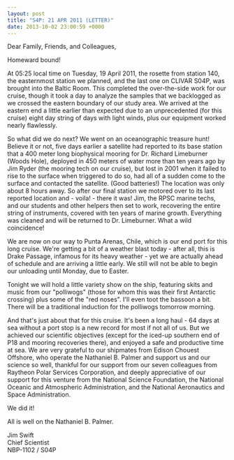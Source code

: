 ```yaml
---
layout: post
title: "S4P: 21 APR 2011 (LETTER)"
date: 2013-10-02 23:00:59 +0000
---
```

Dear Family, Friends, and Colleagues,

Homeward bound!

At 05:25 local time on Tuesday, 19 April 2011, the rosette from station 140,
the easternmost station we planned, and the last one on CLIVAR S04P, was
brought into the Baltic Room. This completed the over-the-side work for our
cruise, though it took a day to analyze the samples that we backlogged as we
crossed the eastern boundary of our study area. We arrived at the eastern end
a little earlier than expected due to an unprecedented (for this cruise) eight
day string of days with light winds, plus our equipment worked nearly
flawlessly.

So what did we do next? We went on an oceanographic treasure hunt! Believe it
or not, five days earlier a satellite had reported to its base station that a
400 meter long biophysical mooring for Dr. Richard Limeburner (Woods Hole),
deployed in 450 meters of water more than ten years ago by Jim Ryder (the
mooring tech on our cruise), but lost in 2001 when it failed to rise to the
surface when triggered to do so, had all of a sudden come to the surface and
contacted the satellite. (Good batteries!) The location was only about 8 hours
away. So after our final station we motored over to its last reported location
and - voila! - there it was! Jim, the RPSC marine techs, and our students and
other helpers then set to work, recovering the entire string of instruments,
covered with ten years of marine growth. Everything was cleaned and will be
returned to Dr. Limeburner. What a wild coincidence!

We are now on our way to Punta Arenas, Chile, which is our end port for this
long cruise. We're getting a bit of a weather blast today - after all, this is
Drake Passage, infamous for its heavy weather - yet we are actually ahead of
schedule and are arriving a little early. We still will not be able to begin
our unloading until Monday, due to Easter.

Tonight we will hold a little variety show on the ship, featuring skits and
music from our "polliwogs" (those for whom this was their first Antarctic
crossing) plus some of the "red noses". I'll even toot the bassoon a bit.
There will be a traditional induction for the polliwogs tomorrow morning.

And that's just about that for this cruise. It's been a long haul - 64 days at
sea without a port stop is a new record for most if not all of us. But we
achieved our scientific objectives (except for the iced-up southern end of P18
and mooring recoveries there), and enjoyed a safe and productive time at sea.
We are very grateful to our shipmates from Edison Chouest Offshore, who
operate the Nathaniel B. Palmer and support us and our science so well,
thankful for our support from our seven colleagues from Raytheon Polar
Services Corporation, and deeply appreciative of our support for this venture
from the National Science Foundation, the National Oceanic and Atmospheric
Administration, and the National Aeronautics and Space Administration.

We did it!

All is well on the Nathaniel B. Palmer.

Jim Swift  
Chief Scientist  
NBP-1102 / S04P


